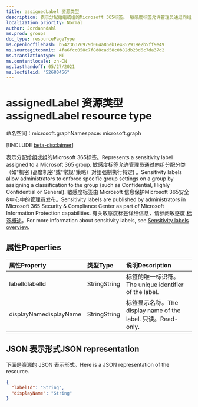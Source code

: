 ```yaml
---
title: assignedLabel 资源类型
description: 表示分配给组或组的Microsoft 365标签。 敏感度标签允许管理员通过向组分配分类（如"机密 (高度机密"或"常规"策略）对组强制执行特定) 。
localization_priority: Normal
author: Jordanndahl
ms.prod: groups
doc_type: resourcePageType
ms.openlocfilehash: b54236376979d064a86eb1e4852919e2b5ff9e49
ms.sourcegitcommit: 4fa6fcc058c7f8d8cad58c0b82db23d6c7da37d2
ms.translationtype: MT
ms.contentlocale: zh-CN
ms.lasthandoff: 05/27/2021
ms.locfileid: "52680456"
---
```

# <a name="assignedlabel-resource-type"></a><span data-ttu-id="34663-104">assignedLabel 资源类型</span><span class="sxs-lookup"><span data-stu-id="34663-104">assignedLabel resource type</span></span>

<span data-ttu-id="34663-105">命名空间：microsoft.graph</span><span class="sxs-lookup"><span data-stu-id="34663-105">Namespace: microsoft.graph</span></span>

[!INCLUDE [beta-disclaimer](../../includes/beta-disclaimer.md)]

<span data-ttu-id="34663-106">表示分配给组或组的Microsoft 365标签。</span><span class="sxs-lookup"><span data-stu-id="34663-106">Represents a sensitivity label assigned to a Microsoft 365 group.</span></span> <span data-ttu-id="34663-107">敏感度标签允许管理员通过向组分配分类（如"机密 (高度机密"或"常规"策略）对组强制执行特定) 。</span><span class="sxs-lookup"><span data-stu-id="34663-107">Sensitivity labels allow administrators to enforce specific group settings on a group by assigning a classification to the group (such as Confidential, Highly Confidential or General).</span></span> <span data-ttu-id="34663-108">敏感度标签由 Microsoft 信息保护Microsoft 365安全&中心中的管理员发布。</span><span class="sxs-lookup"><span data-stu-id="34663-108">Sensitivity labels are published by administrators in Microsoft 365 Security & Compliance Center as part of Microsoft Information Protection capabilities.</span></span> <span data-ttu-id="34663-109">有关敏感度标签详细信息，请参阅敏感度 [标签概述](/Office365/SecurityCompliance/sensitivity-labels)。</span><span class="sxs-lookup"><span data-stu-id="34663-109">For more information about sensitivity labels, see [Sensitivity labels overview](/Office365/SecurityCompliance/sensitivity-labels).</span></span>

## <a name="properties"></a><span data-ttu-id="34663-110">属性</span><span class="sxs-lookup"><span data-stu-id="34663-110">Properties</span></span>
| <span data-ttu-id="34663-111">属性</span><span class="sxs-lookup"><span data-stu-id="34663-111">Property</span></span>     | <span data-ttu-id="34663-112">类型</span><span class="sxs-lookup"><span data-stu-id="34663-112">Type</span></span>   |<span data-ttu-id="34663-113">说明</span><span class="sxs-lookup"><span data-stu-id="34663-113">Description</span></span>|
|:---------------|:--------|:----------|
|<span data-ttu-id="34663-114">labelId</span><span class="sxs-lookup"><span data-stu-id="34663-114">labelId</span></span>|<span data-ttu-id="34663-115">String</span><span class="sxs-lookup"><span data-stu-id="34663-115">String</span></span>|<span data-ttu-id="34663-116">标签的唯一标识符。</span><span class="sxs-lookup"><span data-stu-id="34663-116">The unique identifier of the label.</span></span>|
|<span data-ttu-id="34663-117">displayName</span><span class="sxs-lookup"><span data-stu-id="34663-117">displayName</span></span>|<span data-ttu-id="34663-118">String</span><span class="sxs-lookup"><span data-stu-id="34663-118">String</span></span>|<span data-ttu-id="34663-119">标签显示名称。</span><span class="sxs-lookup"><span data-stu-id="34663-119">The display name of the label.</span></span> <span data-ttu-id="34663-120">只读。</span><span class="sxs-lookup"><span data-stu-id="34663-120">Read-only.</span></span>|

## <a name="json-representation"></a><span data-ttu-id="34663-121">JSON 表示形式</span><span class="sxs-lookup"><span data-stu-id="34663-121">JSON representation</span></span>

<span data-ttu-id="34663-122">下面是资源的 JSON 表示形式。</span><span class="sxs-lookup"><span data-stu-id="34663-122">Here is a JSON representation of the resource.</span></span>

<!-- {
  "blockType": "resource",
  "optionalProperties": [

  ],
  "@odata.type": "microsoft.graph.assignedLabel"
}-->

```json
{
  "labelId": "String",
  "displayName": "String"
}
```


<!-- uuid: 8fcb5dbc-d5aa-4681-8e31-b001d5168d79
2015-10-25 14:57:30 UTC -->
<!--
{
  "type": "#page.annotation",
  "description": "assignedLabel resource",
  "keywords": "",
  "section": "documentation",
  "tocPath": "",
  "suppressions": []
}
-->


